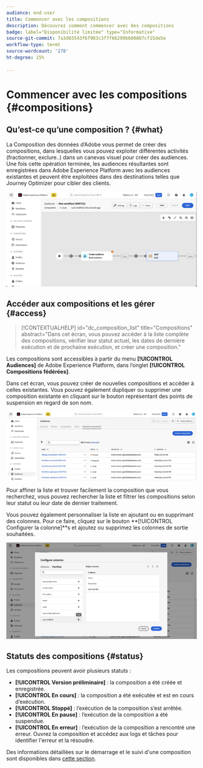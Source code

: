 ```yaml
---
audience: end-user
title: Commencer avec les compositions
description: Découvrez comment commencer avec des compositions
badge: label="Disponibilité limitée" type="Informative"
source-git-commit: 7a3d03543f6f903c3f7f66299b600807cf15de5e
workflow-type: tm+mt
source-wordcount: '278'
ht-degree: 15%

---
```


# Commencer avec les compositions {#compositions}

## Qu’est-ce qu’une composition ? {#what}

La Composition des données d’Adobe vous permet de créer des compositions, dans lesquelles vous pouvez exploiter différentes activités (fractionner, exclure..) dans un canevas visuel pour créer des audiences. Une fois cette opération terminée, les audiences résultantes sont enregistrées dans Adobe Experience Platform avec les audiences existantes et peuvent être exploitées dans des destinations telles que Journey Optimizer pour cibler des clients.

![](assets/composition-example.png)

## Accéder aux compositions et les gérer {#access}

>[!CONTEXTUALHELP]
>id="dc_composition_list"
>title="Compositions"
>abstract="Dans cet écran, vous pouvez accéder à la liste complète des compositions, vérifier leur statut actuel, les dates de dernière exécution et de prochaine exécution, et créer une composition."

Les compositions sont accessibles à partir du menu **[!UICONTROL Audiences]** de Adobe Experience Platform, dans l’onglet **[!UICONTROL Compositions fédérées]**.

Dans cet écran, vous pouvez créer de nouvelles compositions et accéder à celles existantes. Vous pouvez également dupliquer ou supprimer une composition existante en cliquant sur le bouton représentant des points de suspension en regard de son nom.

![](assets/compositions-list.png)

Pour affiner la liste et trouver facilement la composition que vous recherchez, vous pouvez rechercher la liste et filtrer les compositions selon leur statut ou leur date de dernier traitement.

Vous pouvez également personnaliser la liste en ajoutant ou en supprimant des colonnes. Pour ce faire, cliquez sur le bouton **[!UICONTROL Configurer la colonne]**s et ajoutez ou supprimez les colonnes de sortie souhaitées.

![](assets/compositions-columns.png)

## Statuts des compositions {#status}

Les compositions peuvent avoir plusieurs statuts :

* **[!UICONTROL Version préliminaire]** : la composition a été créée et enregistrée.
* **[!UICONTROL En cours]** : la composition a été exécutée et est en cours d’exécution.
* **[!UICONTROL Stoppé]** : l’exécution de la composition s’est arrêtée.
* **[!UICONTROL En pause]** : l’exécution de la composition a été suspendue.
* **[!UICONTROL En erreur]** : l’exécution de la composition a rencontré une erreur. Ouvrez la composition et accédez aux logs et tâches pour identifier l&#39;erreur et la résoudre.

Des informations détaillées sur le démarrage et le suivi d&#39;une composition sont disponibles dans [cette section](../compositions/start-monitor-composition.md).